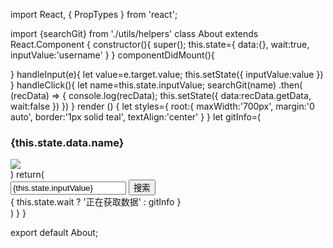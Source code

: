 import React, { PropTypes } from 'react';

import {searchGit} from './utils/helpers'
class About extends React.Component {
  constructor(){
    super();
    this.state={
      data:{},
      wait:true,
      inputValue:'username'
    }
  }
  componentDidMount(){

  }
  handleInput(e){
    let value=e.target.value;
    this.setState({
      inputValue:value
    })
  }
  handleClick(){
    let name=this.state.inputValue;
    searchGit(name)
      .then( (recData) => {
        console.log(recData);
        this.setState({
          data:recData.getData,
          wait:false
        })
      })
  }
  render () {
    let styles={
      root:{
        maxWidth:'700px',
        margin:'0 auto',
        border:'1px solid teal',
        textAlign:'center'
      }
    }
    let gitInfo=(
      <div>
        <h3>{this.state.data.name}</h3>
        <img src={this.state.data.avatar_url}/>
      </div>
    )
    return(
      <div style={styles.root}>
        <input type='text' value={this.state.inputValue} onChange={this.handleInput.bind(this)}/>
        <button onClick={this.handleClick.bind(this)}>搜索</button><br/>
        {  this.state.wait ? '正在获取数据' : gitInfo }
      </div>
    )
  }
}

export default About;
